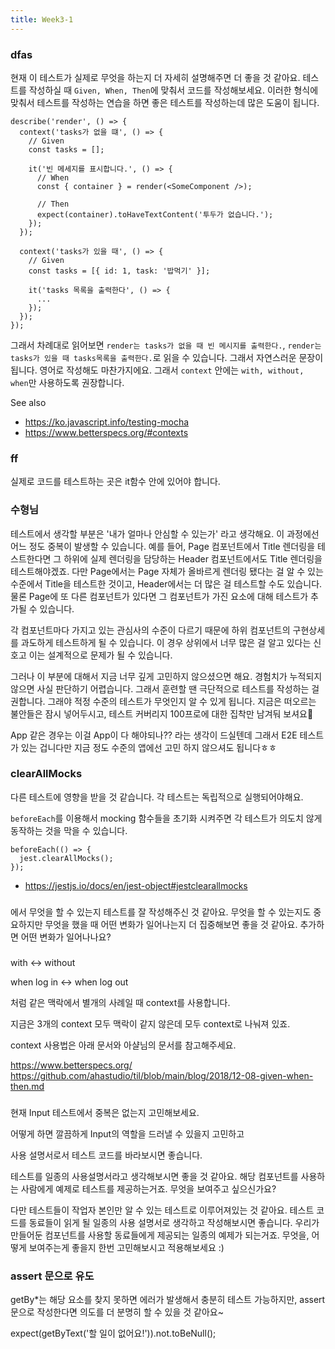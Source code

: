 ```yaml
---
title: Week3-1
---
```


### dfas

현재 이 테스트가 실제로 무엇을 하는지 더 자세히 설명해주면 더 좋을 것 같아요.
테스트를 작성하실 때 `Given, When, Then`에 맞춰서 코드를 작성해보세요. 이러한 형식에 맞춰서 테스트를 작성하는 연습을 하면 좋은 테스트를 작성하는데 많은 도움이 됩니다.

``` jest
describe('render', () => {
  context('tasks가 없을 떄', () => {
    // Given
    const tasks = [];

    it('빈 메세지를 표시합니다.', () => {
      // When
      const { container } = render(<SomeComponent />);

      // Then
      expect(container).toHaveTextContent('투두가 없습니다.');
    });
  });
  
  context('tasks가 있을 때', () => {
    // Given
    const tasks = [{ id: 1, task: '밥먹기' }];

    it('tasks 목록을 출력한다', () => {
      ...
    });
  });
});
```

그래서 차례대로 읽어보면 `render는 tasks가 없을 때 빈 메시지를 출력한다.`, `render는 tasks가 있을 때 tasks목록을 출력한다.`로 읽을 수 있습니다. 그래서 자연스러운 문장이 됩니다. 영어로 작성해도 마찬가지에요. 그래서 `context` 안에는 `with, without, when`만 사용하도록 권장합니다.

See also

- https://ko.javascript.info/testing-mocha
- https://www.betterspecs.org/#contexts

### ff

실제로 코드를 테스트하는 곳은 it함수 안에 있어야 합니다.

### 수형님

테스트에서 생각할 부분은 '내가 얼마나 안심할 수 있는가' 라고 생각해요. 이 과정에선 어느 정도 중복이 발생할 수 있습니다.
예를 들어, Page 컴포넌트에서 Title 렌더링을 테스트한다면 그 하위에 실제 렌더링을 담당하는 Header 컴포넌트에서도 Title 렌더링을 테스트해야겠죠. 다만 Page에서는 Page 자체가 올바르게 렌더링 됐다는 걸 알 수 있는 수준에서 Title을 테스트한 것이고, Header에서는 더 많은 걸 테스트할 수도 있습니다. 물론 Page에 또 다른 컴포넌트가 있다면 그 컴포넌트가 가진 요소에 대해 테스트가 추가될 수 있습니다.

각 컴포넌트마다 가지고 있는 관심사의 수준이 다르기 때문에 하위 컴포넌트의 구현상세를 과도하게 테스트하게 될 수 있습니다. 이 경우 상위에서 너무 많은 걸 알고 있다는 신호고 이는 설계적으로 문제가 될 수 있습니다.

그러나 이 부분에 대해서 지금 너무 깊게 고민하지 않으셨으면 해요. 경험치가 누적되지 않으면 사실 판단하기 어렵습니다. 그래서 훈련할 땐 극단적으로 테스트를 작성하는 걸 권합니다. 그래야 적정 수준의 테스트가 무엇인지 알 수 있게 됩니다. 지금은 떠오르는 불안들은 잠시 넣어두시고, 테스트 커버리지 100프로에 대한 집착만 남겨둬 보셔요🙂

App 같은 경우는 이걸 App이 다 해야되나?? 라는 생각이 드실텐데 그래서 E2E 테스트가 있는 겁니다만 지금 정도 수준의 앱에선 고민 하지 않으셔도 됩니다ㅎㅎ

### clearAllMocks

다른 테스트에 영향을 받을 것 같습니다. 각 테스트는 독립적으로 실행되어야해요.

`beforeEach`를 이용해서 mocking 함수들을 초기화 시켜주면 각 테스트가 의도치 않게 동작하는 것을 막을 수 있습니다.

```
beforeEach(() => {
  jest.clearAllMocks();
});
```
- https://jestjs.io/docs/en/jest-object#jestclearallmocks

###

<App />에서 무엇을 할 수 있는지 테스트를 잘 작성해주신 것 같아요.
무엇을 할 수 있는지도 중요하지만 무엇을 했을 때 어떤 변화가 일어나는지 더 집중해보면 좋을 것 같아요. 추가하면 어떤 변화가 일어나나요?

### 

with <-> without

when log in <-> when log out

처럼 같은 맥락에서 별개의 사례일 때 context를 사용합니다.

지금은 3개의 context 모두 맥락이 같지 않은데 모두 context로 나눠져 있죠.

context 사용법은 아래 문서와 아샬님의 문서를 참고해주세요.

https://www.betterspecs.org/
https://github.com/ahastudio/til/blob/main/blog/2018/12-08-given-when-then.md

###

현재 Input 테스트에서 중복은 없는지 고민해보세요.

어떻게 하면 깔끔하게 Input의 역할을 드러낼 수 있을지 고민하고

사용 설명서로서 테스트 코드를 바라보시면 좋습니다.

테스트를 일종의 사용설명서라고 생각해보시면 좋을 것 같아요. 해당 컴포넌트를 사용하는 사람에게 예제로 테스트를 제공하는거죠. 무엇을 보여주고 싶으신가요?

다만 테스트들이 작업자 본인만 알 수 있는 테스트로 이루어져있는 것 같아요. 테스트 코드를 동료들이 읽게 될 일종의 사용 설명서로 생각하고 작성해보시면 좋습니다. 우리가 만들어둔 컴포넌트를 사용할 동료들에게 제공되는 일종의 예제가 되는거죠.
무엇을, 어떻게 보여주는게 좋을지 한번 고민해보시고 적용해보세요 :)


### assert 문으로 유도
getBy*는 해당 요소를 찾지 못하면 에러가 발생해서 충분히 테스트 가능하지만, assert 문으로 작성한다면 의도를 더 분명히 할 수 있을 것 같아요~

expect(getByText('할 일이 없어요!')).not.toBeNull();
